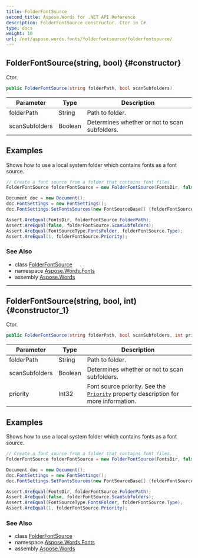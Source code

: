 ```yaml
---
title: FolderFontSource
second_title: Aspose.Words for .NET API Reference
description: FolderFontSource constructor. Ctor in C#.
type: docs
weight: 10
url: /net/aspose.words.fonts/folderfontsource/folderfontsource/
---
```

## FolderFontSource(string, bool) {#constructor}

Ctor.

```csharp
public FolderFontSource(string folderPath, bool scanSubfolders)
```

| Parameter | Type | Description |
| --- | --- | --- |
| folderPath | String | Path to folder. |
| scanSubfolders | Boolean | Determines whether or not to scan subfolders. |

## Examples

Shows how to use a local system folder which contains fonts as a font source.

```csharp
// Create a font source from a folder that contains font files.
FolderFontSource folderFontSource = new FolderFontSource(FontsDir, false, 1);

Document doc = new Document();
doc.FontSettings = new FontSettings();
doc.FontSettings.SetFontsSources(new FontSourceBase[] {folderFontSource});

Assert.AreEqual(FontsDir, folderFontSource.FolderPath);
Assert.AreEqual(false, folderFontSource.ScanSubfolders);
Assert.AreEqual(FontSourceType.FontsFolder, folderFontSource.Type);
Assert.AreEqual(1, folderFontSource.Priority);
```

### See Also

* class [FolderFontSource](../)
* namespace [Aspose.Words.Fonts](../../folderfontsource/)
* assembly [Aspose.Words](../../../)

---

## FolderFontSource(string, bool, int) {#constructor_1}

Ctor.

```csharp
public FolderFontSource(string folderPath, bool scanSubfolders, int priority)
```

| Parameter | Type | Description |
| --- | --- | --- |
| folderPath | String | Path to folder. |
| scanSubfolders | Boolean | Determines whether or not to scan subfolders. |
| priority | Int32 | Font source priority. See the [`Priority`](../../fontsourcebase/priority/) property description for more information. |

## Examples

Shows how to use a local system folder which contains fonts as a font source.

```csharp
// Create a font source from a folder that contains font files.
FolderFontSource folderFontSource = new FolderFontSource(FontsDir, false, 1);

Document doc = new Document();
doc.FontSettings = new FontSettings();
doc.FontSettings.SetFontsSources(new FontSourceBase[] {folderFontSource});

Assert.AreEqual(FontsDir, folderFontSource.FolderPath);
Assert.AreEqual(false, folderFontSource.ScanSubfolders);
Assert.AreEqual(FontSourceType.FontsFolder, folderFontSource.Type);
Assert.AreEqual(1, folderFontSource.Priority);
```

### See Also

* class [FolderFontSource](../)
* namespace [Aspose.Words.Fonts](../../folderfontsource/)
* assembly [Aspose.Words](../../../)
